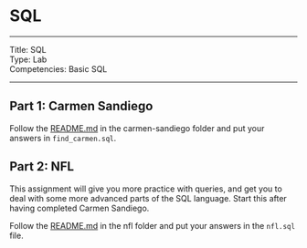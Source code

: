 # SQL

---

Title: SQL<br>
Type: Lab<br>
Competencies: Basic SQL<br>

---

## Part 1: Carmen Sandiego

Follow the [README.md](./Carmen/README.md) in the carmen-sandiego folder and put your answers in `find_carmen.sql`.

## Part 2: NFL

This assignment will give you more practice with queries, and get you to deal with some more advanced parts of the SQL language. Start this after having completed Carmen Sandiego.

Follow the [README.md](./NFL/README.md) in the nfl folder and put your answers in the `nfl.sql` file.
